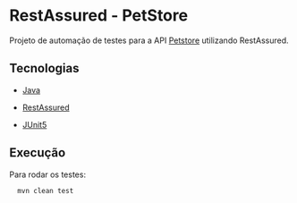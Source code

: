 # RestAssured - PetStore

Projeto de automação de testes para a API [Petstore](https://petstore.swagger.io/) utilizando RestAssured.

## Tecnologias
- [Java](https://www.java.com/pt-BR/)

- [RestAssured](https://rest-assured.io/)

- [JUnit5](https://junit.org/junit5/)

## Execução

Para rodar os testes:

```bash
  mvn clean test
```
